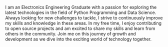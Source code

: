 I am an Electronics Engineering Graduate with a passion for exploring the latest technologies in the field of Python Programming and Data Science. Always looking for new challenges to tackle, I strive to continuously improve my skills and knowledge in these areas. In my free time, I enjoy contributing to open source projects and am excited to share my skills and learn from others in the community. Join me on this journey of growth and development as we dive into the exciting world of technology together.
